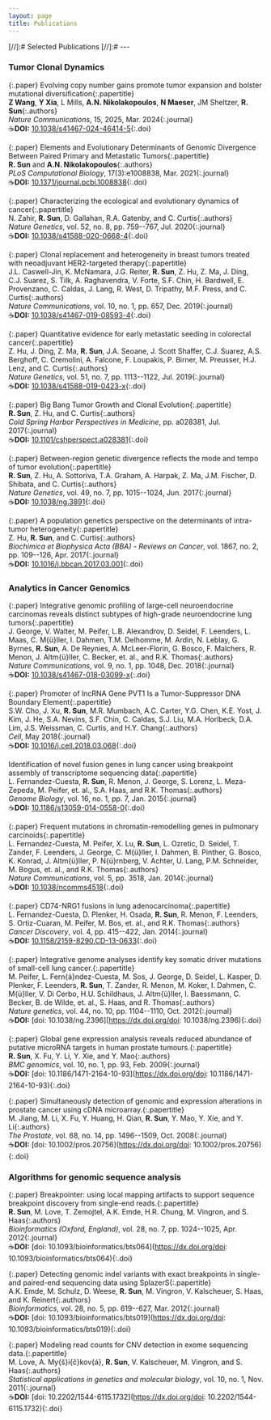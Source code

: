 ```yaml
---
layout: page
title: Publications
---
```


[//]:# Selected Publications
[//]:# ---

### Tumor Clonal Dynamics

{:.paper}
<span>Evolving copy number gains promote tumor expansion and bolster mutational diversification</span>{:.papertitle}  
<span>**Z Wang**, **Y Xia**, L Mills, **A.N. Nikolakopoulos**, **N Maeser**, JM Sheltzer, **R. Sun**</span>{:.authors}<br>
<span>_Nature Communications_, 15, 2025, Mar. 2024</span>{:.journal}  
☕<span>**DOI:** [10.1038/s41467-024-46414-5](https://doi.org/10.1038/s41467-024-46414-5)</span>{:.doi}

{:.paper}
<span>Elements and Evolutionary Determinants of Genomic Divergence Between Paired Primary and Metastatic Tumors</span>{:.papertitle}  
<span>**R. Sun** and **A.N. Nikolakopoulos**</span>{:.authors}<br>
<span>_PLoS Computational Biology_, 17(3):e1008838, Mar. 2021</span>{:.journal}  
☕<span>**DOI:** [10.1371/journal.pcbi.1008838](https://doi.org/10.1371/journal.pcbi.1008838)</span>{:.doi}

{:.paper}
<span>Characterizing the ecological and evolutionary dynamics of cancer</span>{:.papertitle}  
<span>N. Zahir, **R. Sun**, D. Gallahan, R.A. Gatenby, and C. Curtis</span>{:.authors}  
<span>_Nature Genetics_, vol. 52, no. 8, pp. 759--767, Jul. 2020</span>{:.journal}  
☕<span>**DOI:** [10.1038/s41588-020-0668-4](https://dx.doi.org/10.1038/s41588-020-0668-4)</span>{:.doi}  

{:.paper}
<span>Clonal replacement and heterogeneity in breast tumors treated with neoadjuvant HER2-targeted therapy</span>{:.papertitle}  
<span>J.L. Caswell-Jin, K. McNamara, J.G. Reiter, **R. Sun**, Z. Hu, Z. Ma, J. Ding, C.J. Suarez, S. Tilk, A. Raghavendra, V. Forte, S.F. Chin, H. Bardwell, E. Provenzano, C. Caldas, J. Lang, R. West, D. Tripathy, M.F. Press, and C. Curtis</span>{:.authors}  
<span>_Nature Communications_, vol. 10, no. 1, pp. 657, Dec. 2019</span>{:.journal}  
☕<span>**DOI:** [10.1038/s41467-019-08593-4](https://dx.doi.org/10.1038/s41467-019-08593-4)</span>{:.doi}  

{:.paper}
<span>Quantitative evidence for early metastatic seeding in colorectal cancer</span>{:.papertitle}  
<span>Z. Hu, J. Ding, Z. Ma, **R. Sun**, J.A. Seoane, J. Scott Shaffer, C.J. Suarez, A.S. Berghoff, C. Cremolini, A. Falcone, F. Loupakis, P. Birner, M. Preusser, H.J. Lenz, and C. Curtis</span>{:.authors}  
<span>_Nature Genetics_, vol. 51, no. 7, pp. 1113--1122, Jul. 2019</span>{:.journal}  
☕<span>**DOI:** [10.1038/s41588-019-0423-x](https://dx.doi.org/10.1038/s41588-019-0423-x)</span>{:.doi}  

{:.paper}
<span>Big Bang Tumor Growth and Clonal Evolution</span>{:.papertitle}  
<span>**R. Sun**, Z. Hu, and C. Curtis</span>{:.authors}  
<span>_Cold Spring Harbor Perspectives in Medicine_, pp. a028381, Jul. 2017</span>{:.journal}  
☕<span>**DOI:** [10.1101/cshperspect.a028381](https://dx.doi.org/10.1101/cshperspect.a028381)</span>{:.doi}  

{:.paper}
<span>Between-region genetic divergence reflects the mode and tempo of tumor evolution</span>{:.papertitle}  
<span>**R. Sun**, Z. Hu, A. Sottoriva, T.A. Graham, A. Harpak, Z. Ma, J.M. Fischer, D. Shibata, and C. Curtis</span>{:.authors}  
<span>_Nature Genetics_, vol. 49, no. 7, pp. 1015--1024, Jun. 2017</span>{:.journal}  
☕<span>**DOI:** [10.1038/ng.3891](https://dx.doi.org/10.1038/ng.3891)</span>{:.doi}  

{:.paper}
<span>A population genetics perspective on the determinants of intra-tumor heterogeneity</span>{:.papertitle}  
<span>Z. Hu, **R. Sun**, and C. Curtis</span>{:.authors}  
<span>_Biochimica et Biophysica Acta (BBA) - Reviews on Cancer_, vol. 1867, no. 2, pp. 109--126, Apr. 2017</span>{:.journal}  
☕<span>**DOI:** [10.1016/j.bbcan.2017.03.001](https://dx.doi.org/10.1016/j.bbcan.2017.03.001)</span>{:.doi}


### Analytics in Cancer Genomics

{:.paper}
<span>Integrative genomic profiling of large-cell neuroendocrine carcinomas reveals distinct subtypes of high-grade neuroendocrine lung tumors</span>{:.papertitle}  
<span>J. George, V. Walter, M. Peifer, L.B. Alexandrov, D. Seidel, F. Leenders, L. Maas, C. M{ü}ller, I. Dahmen, T.M. Delhomme, M. Ardin, N. Leblay, G. Byrnes, **R. Sun**, A. De Reynies, A. McLeer-Florin, G. Bosco, F. Malchers, R. Menon, J. Altm{ü}ller, C. Becker, et. al., and R.K. Thomas</span>{:.authors}  
<span>_Nature Communications_, vol. 9, no. 1, pp. 1048, Dec. 2018</span>{:.journal}  
☕<span>**DOI:** [10.1038/s41467-018-03099-x](https://dx.doi.org/10.1038/s41467-018-03099-x)</span>{:.doi}  

{:.paper}
<span>Promoter of lncRNA Gene PVT1 Is a Tumor-Suppressor DNA Boundary Element</span>{:.papertitle}  
<span>S.W. Cho, J. Xu, **R. Sun**, M.R. Mumbach, A.C. Carter, Y.G. Chen, K.E. Yost, J. Kim, J. He, S.A. Nevins, S.F. Chin, C. Caldas, S.J. Liu, M.A. Horlbeck, D.A. Lim, J.S. Weissman, C. Curtis, and H.Y. Chang</span>{:.authors}  
<span>_Cell_, May 2018</span>{:.journal}  
☕<span>**DOI:** [10.1016/j.cell.2018.03.068](https://dx.doi.org/10.1016/j.cell.2018.03.068)</span>{:.doi}

<span>Identification of novel fusion genes in lung cancer using breakpoint assembly of transcriptome sequencing data</span>{:.papertitle}  
<span>L. Fernandez-Cuesta, **R. Sun**, R. Menon, J. George, S. Lorenz, L. Meza-Zepeda, M. Peifer, et. al., S.A. Haas, and R.K. Thomas</span>{:.authors}  
<span>_Genome Biology_, vol. 16, no. 1, pp. 7, Jan. 2015</span>{:.journal}  
☕<span>**DOI:** [10.1186/s13059-014-0558-0](https://dx.doi.org/10.1186/s13059-014-0558-0)</span>{:.doi}

{:.paper}
<span>Frequent mutations in chromatin-remodelling genes in pulmonary carcinoids</span>{:.papertitle}  
<span>L. Fernandez-Cuesta, M. Peifer, X. Lu, **R. Sun**, L. Ozretic, D. Seidel, T. Zander, F. Leenders, J. George, C. M{ü}ller, I. Dahmen, B. Pinther, G. Bosco, K. Konrad, J. Altm{ü}ller, P. N{ü}rnberg, V. Achter, U. Lang, P.M. Schneider, M. Bogus, et. al., and R.K. Thomas</span>{:.authors}  
<span>_Nature Communications_, vol. 5, pp. 3518, Jan. 2014</span>{:.journal}  
☕<span>**DOI:** [10.1038/ncomms4518](https://dx.doi.org/10.1038/ncomms4518)</span>{:.doi}

{:.paper}
<span>CD74-NRG1 fusions in lung adenocarcinoma</span>{:.papertitle}  
<span>L. Fernandez-Cuesta, D. Plenker, H. Osada, **R. Sun**, R. Menon, F. Leenders, S. Ortiz-Cuaran, M. Peifer, M. Bos, et. al., and R.K. Thomas</span>{:.authors}  
<span>_Cancer Discovery_, vol. 4, pp. 415--422, Jan. 2014</span>{:.journal}  
☕<span>**DOI:** [10.1158/2159-8290.CD-13-0633](https://dx.doi.org/10.1158/2159-8290.CD-13-0633)</span>{:.doi}

{:.paper}
<span>Integrative genome analyses identify key somatic driver mutations of small-cell lung cancer.</span>{:.papertitle}  
<span>M. Peifer, L. Fern{á}ndez-Cuesta, M. Sos, J. George, D. Seidel, L. Kasper, D. Plenker, F. Leenders, **R. Sun**, T. Zander, R. Menon, M. Koker, I. Dahmen, C. M{ü}ller, V. Di Cerbo, H.U. Schildhaus, J. Altm{ü}ller, I. Baessmann, C. Becker, B. de Wilde, et. al., S. Haas, and R. Thomas</span>{:.authors}  
<span>_Nature genetics_, vol. 44, no. 10, pp. 1104--1110, Oct. 2012</span>{:.journal}  
☕<span>**DOI:** [doi: 10.1038/ng.2396](https://dx.doi.org/doi: 10.1038/ng.2396)</span>{:.doi}  

{:.paper}
<span>Global gene expression analysis reveals reduced abundance of putative microRNA targets in human prostate tumours.</span>{:.papertitle}  
<span>**R. Sun**, X. Fu, Y. Li, Y. Xie, and Y. Mao</span>{:.authors}  
<span>_BMC genomics_, vol. 10, no. 1, pp. 93, Feb. 2009</span>{:.journal}  
☕<span>**DOI:** [doi: 10.1186/1471-2164-10-93](https://dx.doi.org/doi: 10.1186/1471-2164-10-93)</span>{:.doi}  

{:.paper}
<span>Simultaneously detection of genomic and expression alterations in prostate cancer using cDNA microarray.</span>{:.papertitle}  
<span>M. Jiang, M. Li, X. Fu, Y. Huang, H. Qian, **R. Sun**, Y. Mao, Y. Xie, and Y. Li</span>{:.authors}  
<span>_The Prostate_, vol. 68, no. 14, pp. 1496--1509, Oct. 2008</span>{:.journal}  
☕<span>**DOI:** [doi: 10.1002/pros.20756](https://dx.doi.org/doi: 10.1002/pros.20756)</span>{:.doi}  


### Algorithms for genomic sequence analysis

{:.paper}
<span>Breakpointer: using local mapping artifacts to support sequence breakpoint discovery from single-end reads.</span>{:.papertitle}  
<span>**R. Sun**, M. Love, T. Zemojtel, A.K. Emde, H.R. Chung, M. Vingron, and S. Haas</span>{:.authors}  
<span>_Bioinformatics (Oxford, England)_, vol. 28, no. 7, pp. 1024--1025, Apr. 2012</span>{:.journal}  
☕<span>**DOI:** [doi: 10.1093/bioinformatics/bts064](https://dx.doi.org/doi: 10.1093/bioinformatics/bts064)</span>{:.doi}  

{:.paper}
<span>Detecting genomic indel variants with exact breakpoints in single- and paired-end sequencing data using SplazerS</span>{:.papertitle}  
<span>A.K. Emde, M. Schulz, D. Weese, **R. Sun**, M. Vingron, V. Kalscheuer, S. Haas, and K. Reinert</span>{:.authors}  
<span>_Bioinformatics_, vol. 28, no. 5, pp. 619--627, Mar. 2012</span>{:.journal}  
☕<span>**DOI:** [doi: 10.1093/bioinformatics/bts019](https://dx.doi.org/doi: 10.1093/bioinformatics/bts019)</span>{:.doi}  

{:.paper}
<span>Modeling read counts for CNV detection in exome sequencing data.</span>{:.papertitle}  
<span>M. Love, A. My{š}i{č}kov{á}, **R. Sun**, V. Kalscheuer, M. Vingron, and S. Haas</span>{:.authors}  
<span>_Statistical applications in genetics and molecular biology_, vol. 10, no. 1, Nov. 2011</span>{:.journal}  
☕<span>**DOI:** [doi: 10.2202/1544-6115.1732](https://dx.doi.org/doi: 10.2202/1544-6115.1732)</span>{:.doi}  




